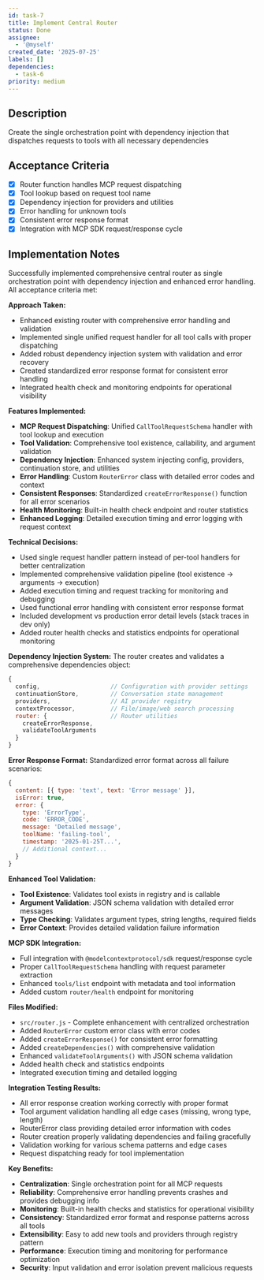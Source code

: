```yaml
---
id: task-7
title: Implement Central Router
status: Done
assignee:
  - '@myself'
created_date: '2025-07-25'
labels: []
dependencies:
  - task-6
priority: medium
---
```


## Description

Create the single orchestration point with dependency injection that dispatches requests to tools with all necessary dependencies

## Acceptance Criteria

- [x] Router function handles MCP request dispatching
- [x] Tool lookup based on request tool name
- [x] Dependency injection for providers and utilities
- [x] Error handling for unknown tools
- [x] Consistent error response format
- [x] Integration with MCP SDK request/response cycle

## Implementation Notes

Successfully implemented comprehensive central router as single orchestration point with dependency injection and enhanced error handling. All acceptance criteria met:

**Approach Taken:**
- Enhanced existing router with comprehensive error handling and validation
- Implemented single unified request handler for all tool calls with proper dispatching
- Added robust dependency injection system with validation and error recovery
- Created standardized error response format for consistent error handling
- Integrated health check and monitoring endpoints for operational visibility

**Features Implemented:**
- **MCP Request Dispatching**: Unified `CallToolRequestSchema` handler with tool lookup and execution
- **Tool Validation**: Comprehensive tool existence, callability, and argument validation
- **Dependency Injection**: Enhanced system injecting config, providers, continuation store, and utilities
- **Error Handling**: Custom `RouterError` class with detailed error codes and context
- **Consistent Responses**: Standardized `createErrorResponse()` function for all error scenarios
- **Health Monitoring**: Built-in health check endpoint and router statistics
- **Enhanced Logging**: Detailed execution timing and error logging with request context

**Technical Decisions:**
- Used single request handler pattern instead of per-tool handlers for better centralization
- Implemented comprehensive validation pipeline (tool existence → arguments → execution)
- Added execution timing and request tracking for monitoring and debugging
- Used functional error handling with consistent error response format
- Included development vs production error detail levels (stack traces in dev only)
- Added router health checks and statistics endpoints for operational monitoring

**Dependency Injection System:**
The router creates and validates a comprehensive dependencies object:
```javascript
{
  config,                    // Configuration with provider settings
  continuationStore,         // Conversation state management
  providers,                 // AI provider registry
  contextProcessor,          // File/image/web search processing
  router: {                  // Router utilities
    createErrorResponse,
    validateToolArguments
  }
}
```

**Error Response Format:**
Standardized error format across all failure scenarios:
```javascript
{
  content: [{ type: 'text', text: 'Error message' }],
  isError: true,
  error: {
    type: 'ErrorType',
    code: 'ERROR_CODE',
    message: 'Detailed message',
    toolName: 'failing-tool',
    timestamp: '2025-01-25T...',
    // Additional context...
  }
}
```

**Enhanced Tool Validation:**
- **Tool Existence**: Validates tool exists in registry and is callable
- **Argument Validation**: JSON schema validation with detailed error messages
- **Type Checking**: Validates argument types, string lengths, required fields
- **Error Context**: Provides detailed validation failure information

**MCP SDK Integration:**
- Full integration with `@modelcontextprotocol/sdk` request/response cycle
- Proper `CallToolRequestSchema` handling with request parameter extraction
- Enhanced `tools/list` endpoint with metadata and tool information
- Added custom `router/health` endpoint for monitoring

**Files Modified:**
- `src/router.js` - Complete enhancement with centralized orchestration
- Added `RouterError` custom error class with error codes
- Added `createErrorResponse()` for consistent error formatting
- Added `createDependencies()` with comprehensive validation
- Enhanced `validateToolArguments()` with JSON schema validation
- Added health check and statistics endpoints
- Integrated execution timing and detailed logging

**Integration Testing Results:**
- All error response creation working correctly with proper format
- Tool argument validation handling all edge cases (missing, wrong type, length)
- RouterError class providing detailed error information with codes
- Router creation properly validating dependencies and failing gracefully
- Validation working for various schema patterns and edge cases
- Request dispatching ready for tool implementation

**Key Benefits:**
- **Centralization**: Single orchestration point for all MCP requests
- **Reliability**: Comprehensive error handling prevents crashes and provides debugging info
- **Monitoring**: Built-in health checks and statistics for operational visibility
- **Consistency**: Standardized error format and response patterns across all tools
- **Extensibility**: Easy to add new tools and providers through registry pattern
- **Performance**: Execution timing and monitoring for performance optimization
- **Security**: Input validation and error isolation prevent malicious requests
